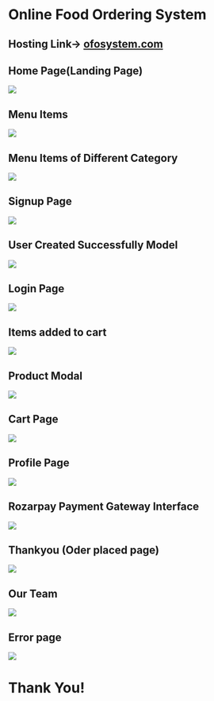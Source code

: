    # Online Food Ordering System 

## Hosting Link-> [ofosystem.com](https://ofosystem.herokuapp.com/)

## Home Page(Landing Page)

![](Project_Images/1.jpg)

## Menu Items

![](Project_Images/2.jpg)

## Menu Items of Different Category

![](Project_Images/3.jpg)

## Signup Page

![](Project_Images/signup.jpg)

## User Created Successfully Model

![](Project_Images/user_created_successfully.jpg)

## Login Page

![](Project_Images/6login.jpg)

## Items added to cart

![](Project_Images/7.jpg)


## Product Modal

![](Project_Images/product_modal.jpg)

 ## Cart Page

![](Project_Images/cart_page.jpg)

## Profile Page

![](Project_Images/profile_page.jpg)

## Rozarpay Payment Gateway Interface

![](Project_Images/rozarpay_integration.jpg)

## Thankyou (Oder placed page)

![](Project_Images/thankyou_page.jpg)

## Our Team 

![](Project_Images/Our_Team.jpg)

## Error page

![](Project_Images/error_page.jpg)


# Thank You!
